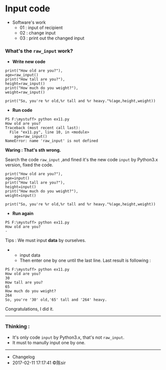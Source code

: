 # Input code

- Software's work
    - 01 : input of recipient
    - 02 : change input
    - 03 : print out the changed input


###  What's the `raw_input` work?

- **Write new code**

```
print("How old are you?"),
age=raw_input()
print("How tall are you?"),
height=raw_input()
print("How much do you weight?"),
weight=raw_input()

print("So, you're %r old,%r tall and %r heavy."%(age,height,weight))
```

- **Run code**

```
PS F:\mystuff> python ex11.py
How old are you?
Traceback (most recent call last):
  File "ex11.py", line 10, in <module>
    age=raw_input()
NameError: name 'raw_input' is not defined
```

**Waring : That's sth wrong.**

Search the code `raw_input` ,and fined it's the new code `input` by Python3.x version, fixed the code.

```
print("How old are you?"),
age=input()
print("How tall are you?"),
height=input()
print("How much do you weight?"),
weight=input()

print("So, you're %r old,%r tall and %r heavy."%(age,height,weight))

```

- **Run again**

```
PS F:\mystuff> python ex11.py
How old are you?
- 
```

 Tips : We must input **data** by ourselves.

- 
    - input data 
    - Then enter one by one until the last line.
Last result is following :

```
PS F:\mystuff> python ex11.py
How old are you?
30
How tall are you?
65
How much do you weight?
264
So, you're '30' old,'65' tall and '264' heavy.
```

Congratulations, I did it.
***
### **Thinking :**
- It's only code `input` by Python3.x, that's not `raw_input`.
- It must to manully input one by one.
***
- Changelog
- 2017-02-11 17:17:41 ©陈sir
